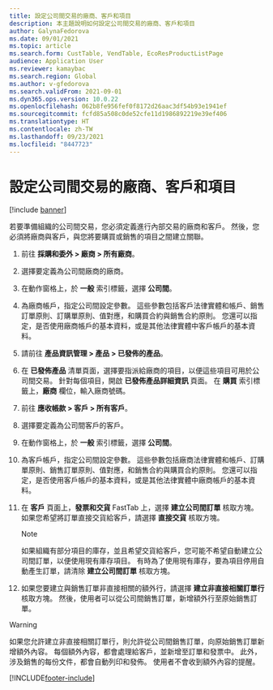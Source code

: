 ```yaml
---
title: 設定公司間交易的廠商、客戶和項目
description: 本主題說明如何設定公司間交易的廠商、客戶和項目
author: GalynaFedorova
ms.date: 09/01/2021
ms.topic: article
ms.search.form: CustTable, VendTable, EcoResProductListPage
audience: Application User
ms.reviewer: kamaybac
ms.search.region: Global
ms.author: v-gfedorova
ms.search.validFrom: 2021-09-01
ms.dyn365.ops.version: 10.0.22
ms.openlocfilehash: 062b8fe956fef0f8172d26aac3df54b93e1941ef
ms.sourcegitcommit: fcfd85a508c0de52cfe11d1986892219e39ef406
ms.translationtype: HT
ms.contentlocale: zh-TW
ms.lasthandoff: 09/23/2021
ms.locfileid: "8447723"
---
```

# <a name="set-up-vendors-customers-and-items-for-intercompany-trade"></a>設定公司間交易的廠商、客戶和項目

[!include [banner](../../includes/banner.md)]

若要準備組織的公司間交易，您必須定義進行內部交易的廠商和客戶。 然後，您必須將廠商與客戶，與您將要購買或銷售的項目之間建立關聯。

1. 前往 **採購和委外 \> 廠商 \> 所有廠商**。
1. 選擇要定義為公司間廠商的廠商。
1. 在動作窗格上，於 **一般** 索引標籤，選擇 **公司間**。
1. 為廠商帳戶，指定公司間設定參數。 這些參數包括客戶法律實體和帳戶、銷售訂單原則、訂購單原則、值對應，和購買合約與銷售合約原則。 您還可以指定，是否使用廠商帳戶的基本資料，或是其他法律實體中客戶帳戶的基本資料。
1. 請前往 **產品資訊管理 \> 產品 \> 已發佈的產品**。
1. 在 **已發佈產品** 清單頁面，選擇要指派給廠商的項目，以便這些項目可用於公司間交易。 針對每個項目，開啟 **已發佈產品詳細資訊** 頁面。 在 **購買** 索引標籤上，**廠商** 欄位，輸入廠商號碼。
1. 前往 **應收帳款 \> 客戶 \> 所有客戶**。
1. 選擇要定義為公司間客戶的客戶。
1. 在動作窗格上，於 **一般** 索引標籤，選擇 **公司間**。
1. 為客戶帳戶，指定公司間設定參數。 這些參數包括廠商法律實體和帳戶、訂購單原則、銷售訂單原則、值對應，和銷售合約與購買合約原則。 您還可以指定，是否使用客戶帳戶的基本資料，或是其他法律實體中廠商帳戶的基本資料。
1. 在 **客戶** 頁面上，**發票和交貨** FastTab 上，選擇 **建立公司間訂單** 核取方塊。 如果您希望將訂單直接交貨給客戶，請選擇 **直接交貨** 核取方塊。

    > [!NOTE]
    > 如果組織有部分項目的庫存，並且希望交貨給客戶，您可能不希望自動建立公司間訂單，以便使用現有庫存項目。 有時為了使用現有庫存，要為項目停用自動產生訂單，請清除 **建立公司間訂單** 核取方塊。

1. 如果您要建立與銷售訂單非直接相關的額外行，請選擇 **建立非直接相關訂單行** 核取方塊。 然後，使用者可以從公司間銷售訂單，新增額外行至原始銷售訂單。

> [!WARNING]
> 如果您允許建立非直接相關訂單行，則允許從公司間銷售訂單，向原始銷售訂單新增額外內容。 每個額外內容，都會處理給客戶，並新增至訂單和發票中。 此外，涉及銷售的每份文件，都會自動列印和發佈。 使用者不會收到額外內容的提醒。

[!INCLUDE[footer-include](../../includes/footer-banner.md)]
